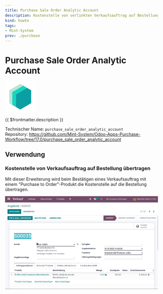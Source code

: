 ```yaml
---
title: Purchase Sale Order Analytic Account
description: Kostenstelle von verlinkten Verkaufsauftrag auf Bestellung übertragen.
kind: howto
tags:
- Mint-System
prev: ./purchase
---
```

# Purchase Sale Order Analytic Account
![icon_oms_box](attachments/icons_odoo_mint_system.png)

{{ $frontmatter.description }}

Technischer Name: `purchase_sale_order_analytic_account`\
Repository: <https://github.com/Mint-System/Odoo-Apps-Purchase-Workflow/tree/17.0/purchase_sale_order_analytic_account>

## Verwendung

### Kostenstelle von Verkaufsauftrag auf Bestellung übertragen

Mit dieser Erweiterung wird beim Bestätigen eines Verkaufsauftrag mit einem "Purchase to Order"-Produkt  die Kostenstelle auf die Bestellung übertragen.

![Purchase Sale Order Analytic Account](attachments/Purchase%20Sale%20Order%20Analytic%20Account.gif)
